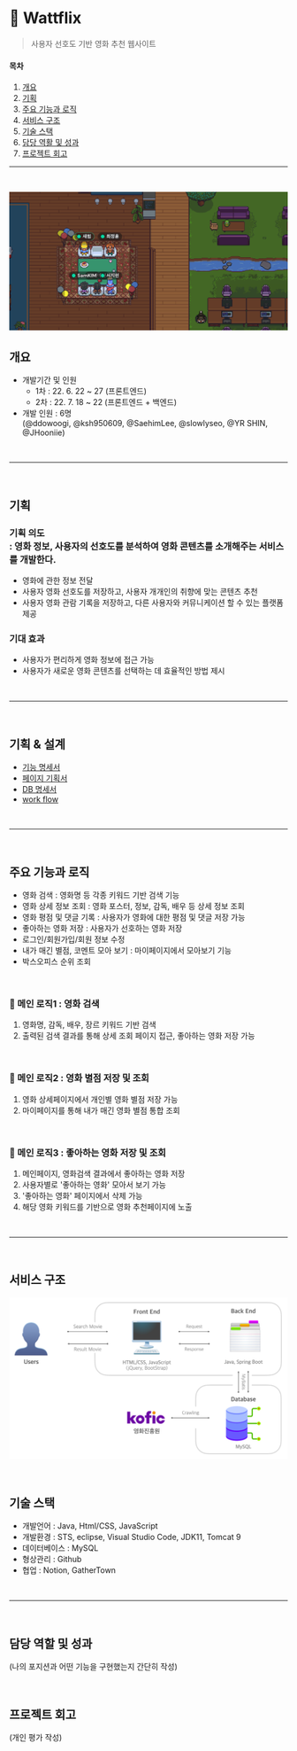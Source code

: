 # 🍿 Wattflix

> 사용자 선호도 기반 영화 추천 웹사이트

#### 목차

1. [개요](#개요)
2. [기획](#기획)
3. [주요 기능과 로직](#주요-기능과-로직)
4. [서비스 구조](#서비스-구조)
5. [기술 스택](#기술-스택)
6. [담당 역활 및 성과](#담당-역할-및-성과)
7. [프로젝트 회고](#프로젝트-회고)

---

<br>

![](readme_assets/gethertown.png)

## 개요

- 개발기간 및 인원
  - 1차 : 22. 6. 22 ~ 27 (프론트엔드)
  - 2차 : 22. 7. 18 ~ 22 (프론트엔드 + 백엔드)
- 개발 인원 : 6명<br>
  (@ddowoogi, @ksh950609, @SaehimLee, @slowlyseo, @YR SHIN, @JHooniie)

<br>

---

<br>

## 기획

### 기획 의도<br> : 영화 정보, 사용자의 선호도를 분석하여 영화 콘텐츠를 소개해주는 서비스를 개발한다.

- 영화에 관한 정보 전달
- 사용자 영화 선호도를 저장하고, 사용자 개개인의 취향에 맞는 콘텐츠 추천
- 사용자 영화 관람 기록을 저장하고, 다른 사용자와 커뮤니케이션 할 수 있는 플랫폼 제공

### 기대 효과

- 사용자가 편리하게 영화 정보에 접근 가능
- 사용자가 새로운 영화 콘텐츠를 선택하는 데 효율적인 방법 제시

<br>

---

<br>

## 기획 & 설계

- [기능 명세서](https://www.notion.so/saehim/04c2d031096b497f976ccb22a97619db)
- [페이지 기획서](https://whimsical.com/wattflix-TLM6JwRAMdSt9bEB4PFwvA)
- [DB 명세서](https://www.notion.so/saehim/DB-3da90124c57240b88479a3cdbdc14678)
- [work flow](https://miro.com/welcomeonboard/dkdKVHRNdjJTRVl1REZRZWsyeUl6SWpFeUM5UEkwa2xhaE45TkowSFRPSTJtdXpmb091VDFCd2Mzemd5RHJxc3wzNDU4NzY0NTI5NTk0ODMwNjk3?share_link_id=39786382272)

<br>

---

<br>

## 주요 기능과 로직

- 영화 검색 : 영화명 등 각종 키워드 기반 검색 기능
- 영화 상세 정보 조회 : 영화 포스터, 정보, 감독, 배우 등 상세 정보 조회
- 영화 평점 및 댓글 기록 : 사용자가 영화에 대한 평점 및 댓글 저장 가능
- 좋아하는 영화 저장 : 사용자가 선호하는 영화 저장
- 로그인/회원가입/회원 정보 수정
- 내가 매긴 별점, 코멘트 모아 보기 : 마이페이지에서 모아보기 기능
- 박스오피스 순위 조회

<br>

### 🚩 메인 로직1 : 영화 검색

1. 영화명, 감독, 배우, 장르 키워드 기반 검색
2. 출력된 검색 결과를 통해 상세 조회 페이지 접근, 좋아하는 영화 저장 가능

<br>

### 🚩 메인 로직2 : 영화 별점 저장 및 조회

1. 영화 상세페이지에서 개인별 영화 별점 저장 가능
2. 마이페이지를 통해 내가 매긴 영화 별점 통합 조회

<br>

### 🚩 메인 로직3 : 좋아하는 영화 저장 및 조회

1. 메인페이지, 영화검색 결과에서 좋아하는 영화 저장
2. 사용자별로 '좋아하는 영화' 모아서 보기 가능
3. '좋아하는 영화' 페이지에서 삭제 가능
4. 해당 영화 키워드를 기반으로 영화 추천페이지에 노출

<br>

---

<br>

## 서비스 구조

![](readme_assets/service-structure.png)

<br>

## 기술 스택

- 개발언어 : Java, Html/CSS, JavaScript
- 개발환경 : STS, eclipse, Visual Studio Code, JDK11, Tomcat 9
- 데이터베이스 : MySQL
- 형상관리 : Github
- 협업 : Notion, GatherTown

<br>

---

<br>

## 담당 역할 및 성과

(나의 포지션과 어떤 기능을 구현했는지 간단히 작성)

<br>

## 프로젝트 회고

(개인 평가 작성)
